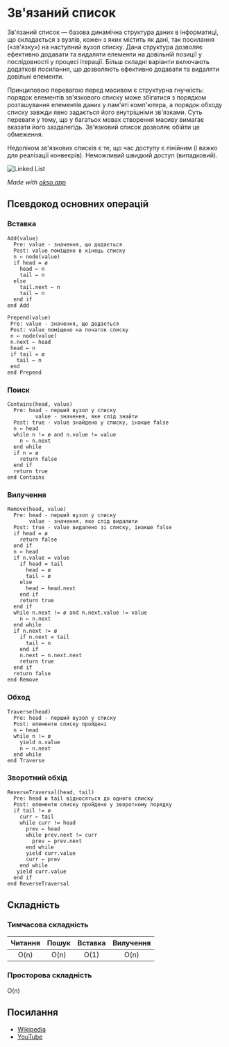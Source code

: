 # Зв'язаний список

Зв'язаний список — базова динамічна структура даних в інформатиці, що складається з вузлів, кожен з яких містить як дані, так посилання («зв'язку») на наступний вузол списку. Дана структура дозволяє ефективно додавати та видаляти елементи на довільній позиції у послідовності у процесі ітерації. Більш складні варіанти включають додаткові посилання, що дозволяють ефективно додавати та видаляти довільні елементи.

Принциповою перевагою перед масивом є структурна гнучкість: порядок елементів зв'язкового списку може збігатися з порядком розташування елементів даних у пам'яті комп'ютера, а порядок обходу списку завжди явно задається його внутрішніми зв'язками. Суть переваги у тому, що у багатьох мовах створення масиву вимагає вказати його заздалегідь. Зв'язковий список дозволяє обійти це обмеження.

Недоліком зв'язкових списків є те, що час доступу є лінійним (і важко для реалізації конвеєрів). Неможливий швидкий доступ (випадковий).

![Linked List](./images/linked-list.jpeg)

*Made with [okso.app](https://okso.app)*

## Псевдокод основних операцій

### Вставка

```text
Add(value)
  Pre: value - значення, що додається
  Post: value поміщено в кінець списку
  n ← node(value)
  if head = ø
    head ← n
    tail ← n
  else
    tail.next ← n
    tail ← n
  end if
end Add
```

```text
Prepend(value)
 Pre: value - значення, що додається
 Post: value поміщено на початок списку
 n ← node(value)
 n.next ← head
 head ← n
 if tail = ø
   tail ← n
 end
end Prepend
```

### Поиск

```text
Contains(head, value)
  Pre: head - перший вузол у списку
         value - значення, яке слід знайти
  Post: true - value знайдено у списку, інакше false
  n ← head
  while n != ø and n.value != value
    n ← n.next
  end while
  if n = ø
    return false
  end if
  return true
end Contains
```

### Вилучення

```text
Remove(head, value)
  Pre: head - перший вузол у списку
       value - значення, яке слід видалити
  Post: true - value видалено зі списку, інакше false
  if head = ø
    return false
  end if
  n ← head
  if n.value = value
    if head = tail
      head ← ø
      tail ← ø
    else
      head ← head.next
    end if
    return true
  end if
  while n.next != ø and n.next.value != value
    n ← n.next
  end while
  if n.next != ø
    if n.next = tail
      tail ← n
    end if
    n.next ← n.next.next
    return true
  end if
  return false
end Remove
```

### Обход

```text
Traverse(head)
  Pre: head - перший вузол у списку
  Post: елементи списку пройдені
  n ← head
  while n != ø
    yield n.value
    n ← n.next
  end while
end Traverse
```

### Зворотний обхід

```text
ReverseTraversal(head, tail)
  Pre: head и tail відносяться до одного списку
  Post: елементи списку пройдено у зворотному порядку
  if tail != ø
    curr ← tail
    while curr != head
      prev ← head
      while prev.next != curr
        prev ← prev.next
      end while
      yield curr.value
      curr ← prev
    end while
   yield curr.value
  end if
end ReverseTraversal
```

## Складність

### Тимчасова складність

| Читання    | Пошук     | Вставка    | Вилучення |
| :--------: | :-------: | :--------: | :-------: |
| O(n)       | O(n)      | O(1)       | O(n)      |

### Просторова складність

O(n)

## Посилання

- [Wikipedia](https://uk.wikipedia.org/wiki/%D0%97%D0%B2%27%D1%8F%D0%B7%D0%B0%D0%BD%D0%B8%D0%B9_%D1%81%D0%BF%D0%B8%D1%81%D0%BE%D0%BA)
- [YouTube](https://www.youtube.com/watch?v=6snsMa4E1Os)

